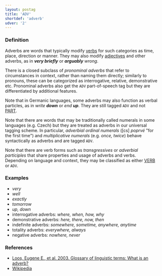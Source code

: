 ```yaml
---
layout: postag
title: 'ADV'
shortdef: 'adverb'
udver: '2'
---
```


### Definition

Adverbs are words that typically modify [verbs](VERB) for such
categories as time, place, direction or manner. They may also modify
[adjectives](ADJ) and other adverbs, as in _<b>very briefly</b>_ or
_<b>arguably</b> wrong_.

There is a closed subclass of _pronominal adverbs_ that refer to
circumstances in context, rather than naming them directly; similarly
to pronouns, these can be categorized as interrogative, relative,
demonstrative etc. Pronominal adverbs also get the `ADV`
part-of-speech tag but they are differentiated by additional features.

Note that in Germanic languages, some adverbs may also function as
verbal particles, as in _write <b>down</b>_ or _end <b>up</b>_.  They
are still tagged `ADV` and not [PART]().

Note that there are words that may be traditionally called numerals in
some languages (e.g. Czech) but they are treated as adverbs in our
universal tagging scheme. In particular, _adverbial ordinal numerals_
([cs] _poprvé_ "for the first time") and _multiplicative numerals_
(e.g. _once, twice_) behave syntactically as adverbs and are tagged
`ADV`.

Note that there are verb forms such as _transgressives_ or _adverbial
participles_ that share properties and usage of adverbs and
verbs. Depending on language and context, they may be classified as
either [VERB]() or `ADV`.

### Examples

- _very_
- _well_
- _exactly_
- _tomorrow_
- _up, down_
- interrogative adverbs: _where, when, how, why_
- demonstrative adverbs: _here, there, now, then_
- indefinite adverbs: _somewhere, sometime, anywhere, anytime_
- totality adverbs: _everywhere, always_
- negative adverbs: _nowhere, never_

### References

- [Loos, Eugene E., et al. 2003. Glossary of linguistic terms: What is an adverb?](https://glossary.sil.org/term/adverb-linguistics)
- [Wikipedia](http://en.wikipedia.org/wiki/Adverb)
